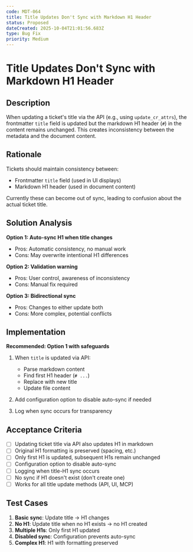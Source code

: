 ```yaml
---
code: MDT-064
title: Title Updates Don't Sync with Markdown H1 Header
status: Proposed
dateCreated: 2025-10-04T21:01:56.683Z
type: Bug Fix
priority: Medium
---
```


# Title Updates Don't Sync with Markdown H1 Header

## Description

When updating a ticket's title via the API (e.g., using `update_cr_attrs`), the frontmatter `title` field is updated but the markdown H1 header (`#`) in the content remains unchanged. This creates inconsistency between the metadata and the document content.

## Rationale

Tickets should maintain consistency between:
- Frontmatter `title` field (used in UI displays)
- Markdown H1 header (used in document content)

Currently these can become out of sync, leading to confusion about the actual ticket title.

## Solution Analysis

**Option 1: Auto-sync H1 when title changes**
- Pros: Automatic consistency, no manual work
- Cons: May overwrite intentional H1 differences

**Option 2: Validation warning**
- Pros: User control, awareness of inconsistency
- Cons: Manual fix required

**Option 3: Bidirectional sync**
- Pros: Changes to either update both
- Cons: More complex, potential conflicts

## Implementation

**Recommended: Option 1 with safeguards**

1. When `title` is updated via API:
   - Parse markdown content
   - Find first H1 header (`# ...`)
   - Replace with new title
   - Update file content

2. Add configuration option to disable auto-sync if needed

3. Log when sync occurs for transparency

## Acceptance Criteria

- [ ] Updating ticket title via API also updates H1 in markdown
- [ ] Original H1 formatting is preserved (spacing, etc.)
- [ ] Only first H1 is updated, subsequent H1s remain unchanged
- [ ] Configuration option to disable auto-sync
- [ ] Logging when title-H1 sync occurs
- [ ] No sync if H1 doesn't exist (don't create one)
- [ ] Works for all title update methods (API, UI, MCP)

## Test Cases

1. **Basic sync**: Update title → H1 changes
2. **No H1**: Update title when no H1 exists → no H1 created
3. **Multiple H1s**: Only first H1 updated
4. **Disabled sync**: Configuration prevents auto-sync
5. **Complex H1**: H1 with formatting preserved